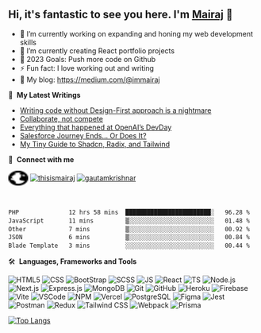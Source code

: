 <h2>Hi, it's fantastic to see you here. I'm <a href="https://www.linkedin.com/in/thisismairaj/">Mairaj</a> 👋</h2>

- 🔭 I’m currently working on expanding and honing my web development skills
- 🌱 I’m currently creating React portfolio projects
- 🥅 2023 Goals: Push more code on Github
- ⚡ Fun fact: I love working out and writing
- 🚀 My blog: https://medium.com/@immairaj

📕 &nbsp;**My Latest Writings**

<!-- BLOG-POST-LIST:START -->
- [Writing code without Design-First approach is a nightmare](https://medium.com/@immairaj/writing-code-without-design-first-approach-is-a-nightmare-033582b9655a?source=rss-b4e64356cecd------2)
- [Collaborate, not compete](https://medium.com/@immairaj/collaborate-not-compete-e19beba90c24?source=rss-b4e64356cecd------2)
- [Everything that happened at OpenAI’s DevDay](https://medium.com/@immairaj/everything-that-happened-at-openais-devday-c9966eea0fa7?source=rss-b4e64356cecd------2)
- [Salesforce Journey Ends… Or Does It?](https://medium.com/@immairaj/salesforce-journey-ends-or-does-it-829a3061cef0?source=rss-b4e64356cecd------2)
- [My Tiny Guide to Shadcn, Radix, and Tailwind](https://medium.com/@immairaj/my-tiny-guide-to-shadcn-radix-and-tailwind-da50fce3140a?source=rss-b4e64356cecd------2)
<!-- BLOG-POST-LIST:END -->

🔗 &nbsp;**Connect with me**

<p align="left">
<a href="https://medium.com/@immairaj" target="blank"><img align="center" src="https://raw.githubusercontent.com/iconic/open-iconic/master/svg/globe.svg" alt="thisismairaj" height="30" width="40" /></a>
<a href="https://twitter.com/thisismairaj" target="blank"><img align="center" src="https://raw.githubusercontent.com/rahuldkjain/github-profile-readme-generator/master/src/images/icons/Social/twitter.svg" alt="thisismairaj" height="30" width="40" /></a>
<a href="https://linkedin.com/in/thisismairaj" target="blank"><img align="center" src="https://raw.githubusercontent.com/rahuldkjain/github-profile-readme-generator/master/src/images/icons/Social/linked-in-alt.svg" alt="gautamkrishnar" height="30" width="40" /></a>
</p>

<br />

<!--START_SECTION:waka-->

```txt
PHP              12 hrs 58 mins  ████████████████████████░   96.28 %
JavaScript       11 mins         ▒░░░░░░░░░░░░░░░░░░░░░░░░   01.48 %
Other            7 mins          ▒░░░░░░░░░░░░░░░░░░░░░░░░   00.92 %
JSON             6 mins          ▒░░░░░░░░░░░░░░░░░░░░░░░░   00.84 %
Blade Template   3 mins          ░░░░░░░░░░░░░░░░░░░░░░░░░   00.44 %
```

<!--END_SECTION:waka-->

🛠️ &nbsp;**Languages, Frameworks and Tools**

![HTML5](https://img.shields.io/badge/html5%20-%23E34F26.svg?&style=for-the-badge&logo=html5&logoColor=white)
![CSS](https://img.shields.io/badge/css3%20-%231572B6.svg?&style=for-the-badge&logo=css3&logoColor=white)
![BootStrap](https://img.shields.io/badge/bootstrap%20-%23563D7C.svg?&style=for-the-badge&logo=bootstrap&logoColor=white)
![SCSS](http://img.shields.io/badge/sass-%23f01742.svg?&style=for-the-badge&logo=sass&logoColor=white)
![JS](https://img.shields.io/badge/javascript%20-%23323330.svg?&style=for-the-badge&logo=javascript&logoColor=%23F7DF1E)
![React](https://img.shields.io/badge/-ReactJs-61DAFB?logo=react&logoColor=white&style=for-the-badge)
![TS](https://img.shields.io/badge/typescript%20-%23007ACC.svg?&style=for-the-badge&logo=typescript&logoColor=white)
![Node.js](https://img.shields.io/badge/node.js%20-%2343853D.svg?&style=for-the-badge&logo=node.js&logoColor=white)
![Next.js](https://img.shields.io/badge/next.js-000000?style=for-the-badge&logo=next.js&logoColor=white)
![Express.js](https://img.shields.io/badge/-Express-000000?style=for-the-badge&logo=express&logoColor=white)
![MongoDB](https://img.shields.io/badge/MongoDB-%234ea94b.svg?&style=for-the-badge&logo=mongodb&logoColor=white)
![Git](https://img.shields.io/badge/git%20-%23F05033.svg?&style=for-the-badge&logo=git&logoColor=white)
![GitHub](https://img.shields.io/badge/github%20-%23121011.svg?&style=for-the-badge&logo=github&logoColor=white)
![Heroku](https://img.shields.io/badge/heroku%20-%23430098.svg?&style=for-the-badge&logo=heroku&logoColor=white)
![Firebase](http://img.shields.io/badge/firebase-%23FFCB2B.svg?&style=for-the-badge&logo=firebase&logoColor=white)
![Vite](https://img.shields.io/badge/-Vite-646CFF?style=for-the-badge&logo=vite&logoColor=white)
![VSCode](https://img.shields.io/badge/-Visual%20Studio%20Code-23A9F2?style=for-the-badge&logo=Visual%20Studio%20Code&logoColor=white)
![NPM](https://img.shields.io/badge/-NPM-CB3837?style=for-the-badge&logo=NPM&logoColor=white)
![Vercel](https://img.shields.io/badge/Vercel-000000?style=for-the-badge&logo=vercel&logoColor=white)
![PostgreSQL](https://img.shields.io/badge/PostgreSQL-316192?style=for-the-badge&logo=postgresql&logoColor=white)
![Figma](https://img.shields.io/badge/Figma-F24E1E?style=for-the-badge&logo=figma&logoColor=white)
![Jest](https://img.shields.io/badge/Jest-C21325?style=for-the-badge&logo=jest&logoColor=white)
![Postman](https://img.shields.io/badge/Postman-FF6C37?style=for-the-badge&logo=Postman&logoColor=white)
![Redux](https://img.shields.io/badge/Redux-593D88?style=for-the-badge&logo=redux&logoColor=white)
![Tailwind CSS](https://img.shields.io/badge/Tailwind_CSS-38B2AC?style=for-the-badge&logo=tailwind-css&logoColor=white)
![Webpack](https://img.shields.io/badge/Webpack-8DD6F9?style=for-the-badge&logo=Webpack&logoColor=white)
![Prisma](https://img.shields.io/badge/Prisma-3982CE?style=for-the-badge&logo=Prisma&logoColor=white)

[![Top Langs](https://github-readme-stats-liart-omega.vercel.app/api/top-langs/?username=thisismairaj&layout=compact)](https://github.com/thisismairaj/github-readme-stats)

[website]: https://medium.com/@immairaj
[linkedin]: https://www.linkedin.com/in/thisismairaj/
